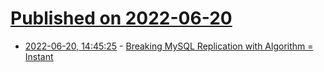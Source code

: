 # [Published on 2022-06-20](index.md)

* [2022-06-20, 14:45:25](https://news.ycombinator.com/item?id=31810949) - [Breaking MySQL Replication with Algorithm = Instant](https://blog.koehntopp.info)
